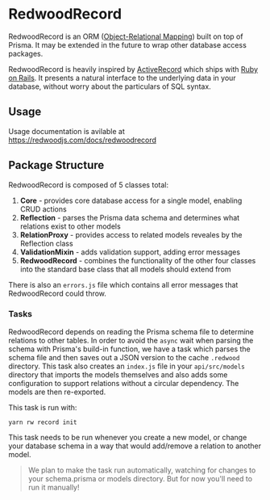 # RedwoodRecord

RedwoodRecord is an ORM ([Object-Relational Mapping](https://en.wikipedia.org/wiki/Object%E2%80%93relational_mapping)) built on top of Prisma. It may be extended in the future to wrap other database access packages.

RedwoodRecord is heavily inspired by [ActiveRecord](https://guides.rubyonrails.org/active_record_basics.html) which ships with [Ruby on Rails](https://rubyonrails.org). It presents a natural interface to the underlying data in your database, without worry about the particulars of SQL syntax.

## Usage

Usage documentation is avilable at https://redwoodjs.com/docs/redwoodrecord

## Package Structure

RedwoodRecord is composed of 5 classes total:

1. **Core** - provides core database access for a single model, enabling CRUD actions
2. **Reflection** - parses the Prisma data schema and determines what relations exist to other models
3. **RelationProxy** - provides access to related models reveales by the Reflection class
4. **ValidationMixin** - adds validation support, adding error messages
5. **RedwoodRecord** - combines the functionality of the other four classes into the standard base class that all models should extend from

There is also an `errors.js` file which contains all error messages that RedwoodRecord could throw.

### Tasks

RedwoodRecord depends on reading the Prisma schema file to determine relations to other tables. In order to avoid the `async` wait when parsing the schema with Prisma's build-in function, we have a task which parses the schema file and then saves out a JSON version to the cache `.redwood` directory. This task also creates an `index.js` file in your `api/src/models` directory that imports the models themselves and also adds some configuration to support relations without a circular dependency. The models are then re-exported.

This task is run with:

```
yarn rw record init
```

This task needs to be run whenever you create a new model, or change your database schema in a way that would add/remove a relation to another model.

> We plan to make the task run automatically, watching for changes to your schema.prisma or models directory. But for now you'll need to run it manually!
